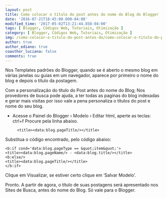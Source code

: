 ```yaml
---
layout: post
title: Como colocar o título do post antes do nome do Blog do Blogger
date: '2016-07-21T18:45:00.000-04:00'
modified_time: '2017-05-02T13:21:44.858-04:00'
tags: [ Blogger, Códigos Web, Tutoriais, Otimização ]
category: [ Blogger, Códigos Web, Tutoriais, Otimização ]
img: /como-colocar-o-titulo-do-post-antes-do/como-colocar-o-titulo-do-post-antes-do.jpg
author: true
author_ediano: true
coauthor_luciana: false
comments: true
---
```


Nos Templates padrões do Blogger, quando se é aberto o mesmo blog em várias janelas ou guias em um navegador, aparece por primeiro o nome do blog e depois o título da postagem.

Com a personalização do título do Post antes do nome do Blog; Nos provedores de busca pode ajuda, a ter todas as paginas do blog indexadas e gerar mais visitas por isso vale a pena personaliza o títulos do post e nome do seu blog.

* Acesse o Painel do Blogger › Modelo › Editar html, aperte as teclas: ctrl+f Procure pela linha abaixo.

        <title><data:blog.pageTitle/></title>

Substitua o código encontrado, pelo código abaixo:

    <b:if cond='data:blog.pageType == &quot;item&quot;'>
    <title><data:blog.pageName/> - <data:blog.title/></title>
    <b:else/>
    <title><data:blog.pageTitle/></title>
    </b:if>

Clique em Visualizar, se estiver certo clique em ‘Salvar Modelo’.

Pronto. A partir de agora, o título de suas postagens será apresentado nos Sites de Busca, antes do nome do Blog. Só vale para o Blogger.